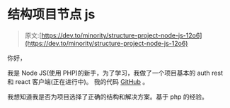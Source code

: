 # 结构项目节点 js

> 原文:[https://dev.to/minority/structure-project-node-js-12o6](https://dev.to/minority/structure-project-node-js-12o6)

你好，

我是 Node JS(使用 PHP)的新手，为了学习，我做了一个项目基本的 auth rest 和 react 客户端(正在进行中)。
我的代码 [GitHub](https://github.com/minority/node-react-mongo-auth/tree/master/api-server) 。

我想知道我是否为项目选择了正确的结构和解决方案。基于 php 的经验。